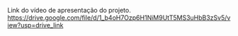 Link do vídeo de apresentação do projeto. 
https://drive.google.com/file/d/1_b4oH7Ozp6H1NiM9UtT5MS3uHbB3zSv5/view?usp=drive_link
